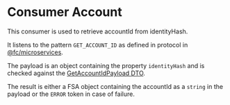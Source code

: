 # Consumer Account

This consumer is used to retrieve accountId from identityHash.

It listens to the pattern `GET_ACCOUNT_ID` as defined in protocol in [@fc/microservices](../../libs/microservices/src/index.ts).

The payload is an object containing the property `identityHash` and is checked against the [GetAccountIdPayload DTO](src/dto/get-account-id-payload.dto.ts).

The result is either a FSA object containing the accountId as a `string` in the payload or the `ERROR` token in case of failure.
